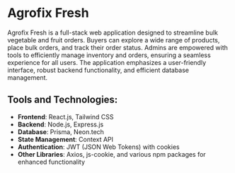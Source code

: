 # Agrofix Fresh

Agrofix Fresh is a full-stack web application designed to streamline bulk vegetable and fruit orders. Buyers can explore a wide range of products, place bulk orders, and track their order status. Admins are empowered with tools to efficiently manage inventory and orders, ensuring a seamless experience for all users. The application emphasizes a user-friendly interface, robust backend functionality, and efficient database management.

## Tools and Technologies:
- **Frontend**: React.js, Tailwind CSS
- **Backend**: Node.js, Express.js
- **Database**: Prisma, Neon.tech
- **State Management**: Context API
- **Authentication**: JWT (JSON Web Tokens) with cookies
- **Other Libraries**: Axios, js-cookie, and various npm packages for enhanced functionality

